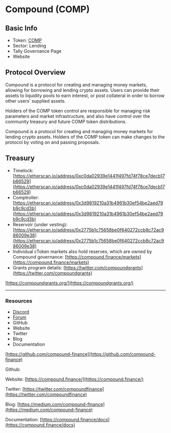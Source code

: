 # Compound (COMP)

## **Basic Info**

* Token: [COMP](https://www.coingecko.com/en/coins/compound)
* Sector: Lending
* Tally Governance Page
* Website

## **Protocol Overview**

Compound is a protocol for creating and managing money markets, allowing for borrowing and lending crypto assets. Users can provide their assets to liquidity pools to earn interest, or post collateral in order to borrow other users’ supplied assets.

Holders of the COMP token control are responsible for managing risk parameters and market infrastructure, and also have control over the community treasury and future COMP token distributions.

Compound is a protocol for creating and managing money markets for lending crypto assets. Holders of the COMP token can make changes to the protocol by voting on and passing proposals.

## **Treasury**

* Timelock: [https://etherscan.io/address/0xc0da02939e1441f497fd74f78ce7decb17b66529](https://etherscan.io/address/0xc0da02939e1441f497fd74f78ce7decb17b66529)
* Comptroller: [https://etherscan.io/address/0x3d9819210a31b4961b30ef54be2aed79b9c9cd3b](https://etherscan.io/address/0x3d9819210a31b4961b30ef54be2aed79b9c9cd3b)
* Reservoir (under vesting): [https://etherscan.io/address/0x2775b1c75658be0f640272ccb8c72ac986009e38](https://etherscan.io/address/0x2775b1c75658be0f640272ccb8c72ac986009e38)
* Individual cToken markets also hold reserves, which are owned by Compound governance: [https://compound.finance/markets](https://compound.finance/markets)
* Grants program details: [https://twitter.com/compoundgrants](https://twitter.com/compoundgrants)

[https://compoundgrants.org/](https://compoundgrants.org/)

***

### **Resources**

* [Discord](https://discord.com/invite/cU7vmVW)
* [Forum](https://www.comp.xyz/)
* GitHub
* Website
* Twitter
* Blog
* Documentation

[https://github.com/compound-finance](https://github.com/compound-finance)

Github:&#x20;

Website: [https://compound.finance/](https://compound.finance/)

Twitter: [https://twitter.com/compoundfinance](https://twitter.com/compoundfinance)

Blog: [https://medium.com/compound-finance](https://medium.com/compound-finance)

Documentation: [https://compound.finance/docs](https://compound.finance/docs)
